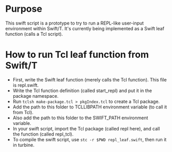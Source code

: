 # Purpose
This swift script is a prototype to try to run a REPL-like user-input environment within Swift/T. It's currently being implemented as a Swift leaf function (calls a Tcl script).

# How to run Tcl leaf function from Swift/T
- First, write the Swift leaf function (merely calls the Tcl function). This file is repl.swift.
- Write the Tcl function definition (called start\_repl) and put it in the package namespace.
- Run `tclsh make-package.tcl > pkgIndex.tcl` to create a Tcl package.
- Add the path to this folder to TCLLIBPATH environment variable (to call it from Tcl).
- Also add the path to this folder to the SWIFT\_PATH environment variable.
- In your swift script, import the Tcl package (called repl here), and call the function (called repl\_tcl).
- To compile the swift script, use `stc -r $PWD repl_leaf.swift`, then run it in turbine.
